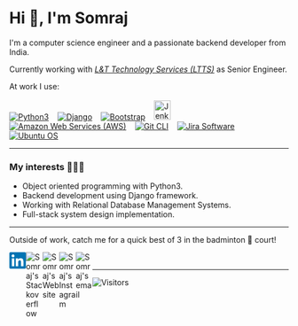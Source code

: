 <h1>Hi 👋, I'm Somraj</h1>

I'm a computer science engineer and a passionate backend developer from India.

Currently working with _[L&T Technology Services (LTTS)](https://www.ltts.com/)_ as Senior Engineer.

At work I use:<br/><br/>
<a href="#"><img title="Python3" src="https://i.imgur.com/FTDspiU.png" width="30px" /></a>&nbsp;&nbsp;&nbsp;
<a href="#"><img title="Django" src="https://i.imgur.com/hs49nUk.png" width="80px" /></a>&nbsp;&nbsp;&nbsp;
<a href="#"><img title="Bootstrap" src="https://i.imgur.com/GMm2uxg.png" width="40px" /></a>&nbsp;&nbsp;&nbsp;
<a href="#"><img title="Jenkins CI/CD" src="https://i.imgur.com/OixIErB.png" width="30px" height="35px" /></a>&nbsp;&nbsp;&nbsp;
<a href="#"><img title="Amazon Web Services (AWS)" src="https://i.imgur.com/IVi96vy.png" width="55px" /></a>&nbsp;&nbsp;&nbsp;
<a href="#"><img title="Git CLI" src="https://i.imgur.com/a8cNvAW.png" width="33px" /></a>&nbsp;&nbsp;&nbsp;
<a href="#"><img title="Jira Software" src="https://i.imgur.com/lXwD8nX.png" width="35px" /></a>&nbsp;&nbsp;&nbsp;
<a href="#"><img title="Ubuntu OS" src="https://i.imgur.com/c9CLxDQ.png" width="36px" /></a>&nbsp;&nbsp;&nbsp;

---

### My interests 👨🏻‍💻

- Object oriented programming with Python3.
- Backend development using Django framework.
- Working with Relational Database Management Systems.
- Full-stack system design implementation.

---

Outside of work, catch me for a quick best of 3 in the badminton 🏸 court!

<a href="https://www.linkedin.com/in/somrajchowdhury/">
  <img align="left" alt="Somraj's LinkedIn" width="30px" target="_blank" src="https://github.com/somrajchowdhury/personal-website-1/blob/main/images/linkedin-logo.png" />
</a>

<a href="https://stackoverflow.com/users/12483799/somraj-chowdhury">
  <img align="left" alt="Somraj's Stackoverflow" width="30px" target="_blank" src="https://i.imgur.com/BbpIsBO.png" />
</a>

<a href="https://somrajchowdhury.com/">
  <img align="left" alt="Somraj's Website" width="30px" target="_blank" src="https://i.imgur.com/SMqmoe9.png" />
</a>

<a href="https://www.instagram.com/_somraj_chowdhury_/">
  <img align="left" alt="Somraj's Instagram" width="30px" target="_blank" src="https://i.imgur.com/QRLBK4v.png" />
</a>

<a href="mailto:chowdhury.somraj08@gmail.com">
  <img align="left" alt="Somraj's email" width="30px" target="_blank" src="https://i.imgur.com/MHr6kO2.png" />
</a>

<br/>
<hr/>

![Visitors](https://visitor-badge.glitch.me/badge?page_id=somrajchowdhury.visitor-badge)
